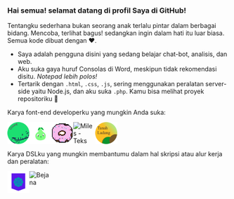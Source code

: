 ### Hai semua! selamat datang di profil Saya di GitHub! 

  Tentangku sederhana bukan seorang anak terlalu pintar dalam berbagai bidang. Mencoba, terlihat bagus! sedangkan ingin dalam hati itu luar biasa. Semua kode dibuat dengan ❤.
  
  - Saya adalah pengguna disini yang sedang belajar chat-bot, analisis, dan web.
  - Aku suka gaya huruf Consolas di Word, meskipun tidak rekomendasi disitu. *Notepad lebih polos!*
  - Tertarik dengan `.html`, `.css`, `.js`, sering menggunakan peralatan server-side yaitu Node.js, dan aku suka `.php`. Kamu bisa melihat proyek repositoriku 🌱

Karya font-end developerku yang mungkin Anda suka:
<div style="display: flex;">
  <img src="https://raw.githubusercontent.com/aflacake/tasbihcount/second/img/logo-tasbih-count.png" width="50px" height="50px" alt="Tasbih Count" />
  <img src="https://raw.githubusercontent.com/aflacake/piodrink/main/img/pio.png" width="50px" height="50px" alt="Piodink" />
  <img src="https://raw.githubusercontent.com/aflacake/flaroti-dialogflow/second/img/donat.png" width="50px" height="50px" alt="Fla Roti - Chatbot ML" />
  <img src="https://i.imghippo.com/files/nxf1407LTo.jpg" width="50px" height="50px" alt="Miles - Teks Media Social" />
  <img src="https://raw.githubusercontent.com/aflacake/tanahladang/main/img/logotanahladang.png" width="50px" height="50px" alt="Tanah Ladang" />
</div>

Karya DSLku yang mungkin membantumu dalam hal skripsi atau alur kerja dan peralatan:
<div style="display: flex;">
  <img src="https://raw.githubusercontent.com/aflacake/earl-lang/main/img/Earl.png" width="50px" height="50px" alt="Earl" />
  <img src="https://raw.githubusercontent.com/aflacake/bejana/main/img/Logo%20Bejana%20ikon%20baru.png" width="50px" height="50px" alt="Bejana" />
</div>
